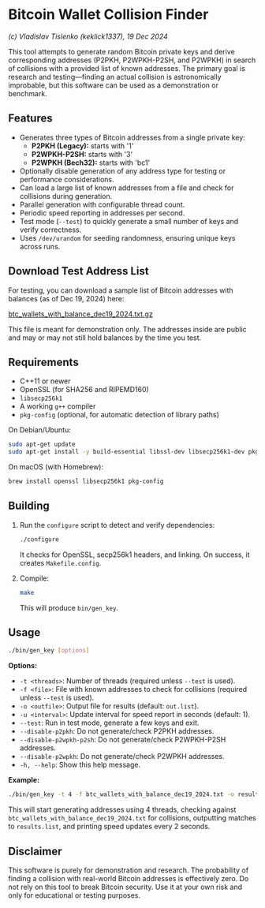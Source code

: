 # Bitcoin Wallet Collision Finder

*(c) Vladislav Tislenko (keklick1337), 19 Dec 2024*

This tool attempts to generate random Bitcoin private keys and derive corresponding addresses (P2PKH, P2WPKH-P2SH, and P2WPKH) in search of collisions with a provided list of known addresses. The primary goal is research and testing—finding an actual collision is astronomically improbable, but this software can be used as a demonstration or benchmark.

## Features
- Generates three types of Bitcoin addresses from a single private key:
  - **P2PKH (Legacy):** starts with '1'
  - **P2WPKH-P2SH:** starts with '3'
  - **P2WPKH (Bech32):** starts with 'bc1'
- Optionally disable generation of any address type for testing or performance considerations.
- Can load a large list of known addresses from a file and check for collisions during generation.
- Parallel generation with configurable thread count.
- Periodic speed reporting in addresses per second.
- Test mode (`--test`) to quickly generate a small number of keys and verify correctness.
- Uses `/dev/urandom` for seeding randomness, ensuring unique keys across runs.

## Download Test Address List
For testing, you can download a sample list of Bitcoin addresses with balances (as of Dec 19, 2024) here:

[btc_wallets_with_balance_dec19_2024.txt.gz](https://fileshare-local.trustcrypt.net/btc_wallets_with_balance_dec19_2024.txt.gz)

This file is meant for demonstration only. The addresses inside are public and may or may not still hold balances by the time you test.

## Requirements
- C++11 or newer
- OpenSSL (for SHA256 and RIPEMD160)
- `libsecp256k1`
- A working `g++` compiler
- `pkg-config` (optional, for automatic detection of library paths)

On Debian/Ubuntu:
```bash
sudo apt-get update
sudo apt-get install -y build-essential libssl-dev libsecp256k1-dev pkg-config
```

On macOS (with Homebrew):
```bash
brew install openssl libsecp256k1 pkg-config
```

## Building

1. Run the `configure` script to detect and verify dependencies:
   ```bash
   ./configure
   ```
   It checks for OpenSSL, secp256k1 headers, and linking. On success, it creates `Makefile.config`.

2. Compile:
   ```bash
   make
   ```
   
   This will produce `bin/gen_key`.

## Usage

```bash
./bin/gen_key [options]
```

**Options:**
- `-t <threads>`: Number of threads (required unless `--test` is used).
- `-f <file>`: File with known addresses to check for collisions (required unless `--test` is used).
- `-o <outfile>`: Output file for results (default: `out.list`).
- `-u <interval>`: Update interval for speed report in seconds (default: 1).
- `--test`: Run in test mode, generate a few keys and exit.
- `--disable-p2pkh`: Do not generate/check P2PKH addresses.
- `--disable-p2wpkh-p2sh`: Do not generate/check P2WPKH-P2SH addresses.
- `--disable-p2wpkh`: Do not generate/check P2WPKH addresses.
- `-h, --help`: Show this help message.

**Example:**
```bash
./bin/gen_key -t 4 -f btc_wallets_with_balance_dec19_2024.txt -o results.list -u 2
```

This will start generating addresses using 4 threads, checking against `btc_wallets_with_balance_dec19_2024.txt` for collisions, outputting matches to `results.list`, and printing speed updates every 2 seconds.

## Disclaimer

This software is purely for demonstration and research. The probability of finding a collision with real-world Bitcoin addresses is effectively zero. Do not rely on this tool to break Bitcoin security. Use it at your own risk and only for educational or testing purposes.